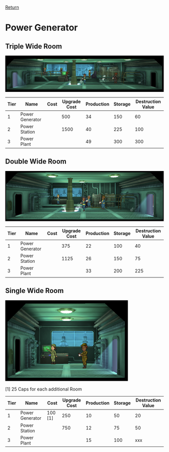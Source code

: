 [Return](../README.md)

Power Generator
===========

## Triple Wide Room

![Power Plant](t3images/t3tripplepowerplant.jpg)

Tier | Name | Cost | Upgrade Cost | Production | Storage | Destruction Value
------|------|------|------|------|------|------
1 | Power Generator | | 500 | 34 | 150 | 60
2 | Power Station | | 1500 | 40 | 225 | 100
3 | Power Plant | | | 49 | 300 | 300

## Double Wide Room

![Power Plant](t1images/doublepowergenerator.jpg)

Tier | Name | Cost | Upgrade Cost | Production | Storage | Destruction Value
------|------|------|------|------|------|------
1 | Power Generator | | 375 | 22 | 100 | 40
2 | Power Station | | 1125 | 26 | 150 | 75
3 | Power Plant | | | 33 | 200 | 225

## Single Wide Room

![Power Plant](t1images/t1singlepowerplant.jpg)

[1] 25 Caps for each additional Room

Tier | Name | Cost | Upgrade Cost | Production | Storage | Destruction Value
------|------|------|------|------|------|------
1 | Power Generator | 100 [1] | 250 | 10 | 50 | 20
2 | Power Station | | 750 | 12 | 75 | 50
3 | Power Plant | | | 15 | 100 | xxx
